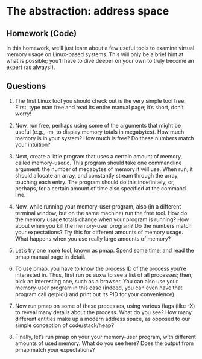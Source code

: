 # The abstraction: address space

## Homework (Code) 

In this homework, we’ll just learn about a few useful tools to examine virtual memory usage on Linux-based systems. This will only be a brief hint at what is possible; you’ll have to dive deeper on your own to truly become an expert (as always!).

## Questions 

1. The first Linux tool you should check out is the very simple tool free. First, type man free and read its entire manual page; it’s short, don’t worry! 

2. Now, run free, perhaps using some of the arguments that might be useful (e.g., -m, to display memory totals in megabytes). How much memory is in your system? How much is free? Do these numbers match your intuition? 

3. Next, create a little program that uses a certain amount of memory, called memory-user.c. This program should take one commandline argument: the number of megabytes of memory it will use. When run, it should allocate an array, and constantly stream through the array, touching each entry. The program should do this indefinitely, or, perhaps, for a certain amount of time also specified at the command line. 

4. Now, while running your memory-user program, also (in a different terminal window, but on the same machine) run the free tool. How do the memory usage totals change when your program is running? How about when you kill the memory-user program? Do the numbers match your expectations? Try this for different amounts of memory usage. What happens when you use really large amounts of memory? 

5. Let’s try one more tool, known as pmap. Spend some time, and read the pmap manual page in detail. 

6. To use pmap, you have to know the process ID of the process you’re interested in. Thus, first run ps auxw to see a list of all processes; then, pick an interesting one, such as a browser. You can also use your memory-user program in this case (indeed, you can even have that program call getpid() and print out its PID for your convenience). 

7. Now run pmap on some of these processes, using various flags (like -X) to reveal many details about the process. What do you see? How many different entities make up a modern address space, as opposed to our simple conception of code/stack/heap? 

8. Finally, let’s run pmap on your your memory-user program, with different amounts of used memory. What do you see here? Does the output from pmap match your expectations?
